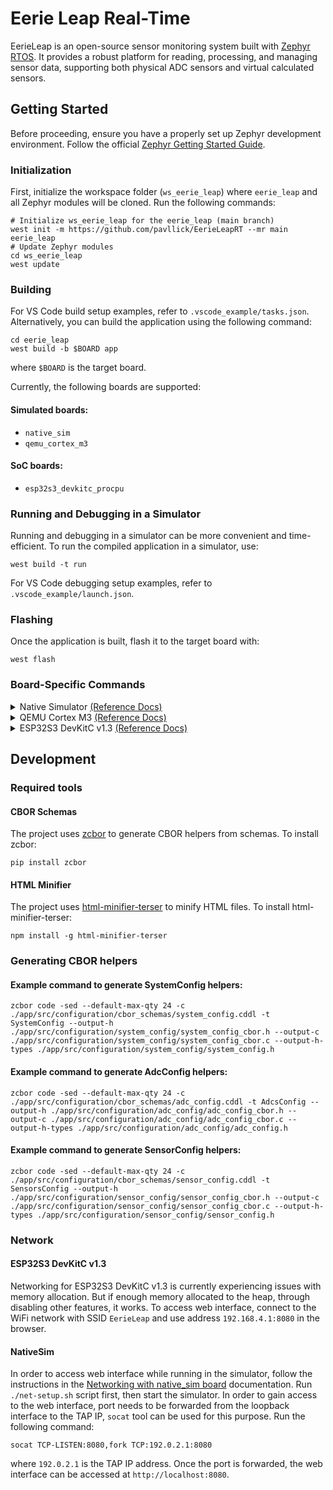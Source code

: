 # Eerie Leap Real-Time

EerieLeap is an open-source sensor monitoring system built with [Zephyr RTOS](https://github.com/zephyrproject-rtos/zephyr). It provides a robust platform for reading, processing, and managing sensor data, supporting both physical ADC sensors and virtual calculated sensors.

## Getting Started

Before proceeding, ensure you have a properly set up Zephyr development environment. Follow the official [Zephyr Getting Started Guide](https://docs.zephyrproject.org/latest/getting_started/index.html).

### Initialization

First, initialize the workspace folder (`ws_eerie_leap`) where `eerie_leap` and all Zephyr modules will be cloned. Run the following commands:

```shell
# Initialize ws_eerie_leap for the eerie_leap (main branch)
west init -m https://github.com/pavllick/EerieLeapRT --mr main eerie_leap
# Update Zephyr modules
cd ws_eerie_leap
west update
```

### Building

For VS Code build setup examples, refer to `.vscode_example/tasks.json`. Alternatively, you can build the application using the following command:

```shell
cd eerie_leap
west build -b $BOARD app
```

where `$BOARD` is the target board.

Currently, the following boards are supported:

#### Simulated boards:
- `native_sim`
- `qemu_cortex_m3`

#### SoC boards:
- `esp32s3_devkitc_procpu`

### Running and Debugging in a Simulator

Running and debugging in a simulator can be more convenient and time-efficient. To run the compiled application in a simulator, use:

```shell
west build -t run
```

For VS Code debugging setup examples, refer to `.vscode_example/launch.json`.

### Flashing

Once the application is built, flash it to the target board with:

```shell
west flash
```

### Board-Specific Commands

<details>
<summary>
    Native Simulator
    <a href="https://docs.zephyrproject.org/latest/boards/native/native_sim/doc/index.html">(Reference Docs)</a>
</summary>
<br>

**Build:**  
```shell
west build -p auto -b native_sim ./app
```

</details>


<details>
<summary>
    QEMU Cortex M3
    <a href="https://docs.zephyrproject.org/latest/boards/qemu/cortex_m3/doc/index.html">(Reference Docs)</a>
</summary>
<br>

**Build:**  
```shell
west build -p auto -b qemu_cortex_m3 ./app
```

</details>


<details>
<summary>
    ESP32S3 DevKitC v1.3
    <a href="https://docs.zephyrproject.org/latest/boards/espressif/esp32s3_devkitc/doc/index.html">(Reference Docs)</a>
</summary>
<br>

**Build with Bootloader:**  
```shell
west build -p auto -b esp32s3_devkitc/esp32s3/procpu --sysbuild ./app
```

**Simple Build:**  
```shell
west build -p auto -b esp32s3_devkitc/esp32s3/procpu ./app
```

**Serial Monitor:**  
```shell
west espressif monitor
```

</details>

## Development

### Required tools

#### CBOR Schemas

The project uses [zcbor](https://github.com/NordicSemiconductor/zcbor) to generate CBOR helpers from schemas. To install zcbor:

```shell
pip install zcbor
```

#### HTML Minifier

The project uses [html-minifier-terser](https://github.com/terser/html-minifier-terser) to minify HTML files. To install html-minifier-terser:

```shell
npm install -g html-minifier-terser
```

### Generating CBOR helpers

#### Example command to generate SystemConfig helpers:

```shell
zcbor code -sed --default-max-qty 24 -c ./app/src/configuration/cbor_schemas/system_config.cddl -t SystemConfig --output-h ./app/src/configuration/system_config/system_config_cbor.h --output-c ./app/src/configuration/system_config/system_config_cbor.c --output-h-types ./app/src/configuration/system_config/system_config.h
```

#### Example command to generate AdcConfig helpers:

```shell
zcbor code -sed --default-max-qty 24 -c ./app/src/configuration/cbor_schemas/adc_config.cddl -t AdcsConfig --output-h ./app/src/configuration/adc_config/adc_config_cbor.h --output-c ./app/src/configuration/adc_config/adc_config_cbor.c --output-h-types ./app/src/configuration/adc_config/adc_config.h
```

#### Example command to generate SensorConfig helpers:

```shell
zcbor code -sed --default-max-qty 24 -c ./app/src/configuration/cbor_schemas/sensor_config.cddl -t SensorsConfig --output-h ./app/src/configuration/sensor_config/sensor_config_cbor.h --output-c ./app/src/configuration/sensor_config/sensor_config_cbor.c --output-h-types ./app/src/configuration/sensor_config/sensor_config.h
```

### Network

#### ESP32S3 DevKitC v1.3

Networking for ESP32S3 DevKitC v1.3 is currently experiencing issues with memory allocation. But if enough memory allocated to the heap, through disabling other features, it works. To access web interface, connect to the WiFi network with SSID `EerieLeap` and use address `192.168.4.1:8080` in the browser.

#### NativeSim

In order to access web interface while running in the simulator, follow the instructions in the [Networking with native_sim board](https://docs.zephyrproject.org/latest/connectivity/networking/native_sim_setup.html) documentation. Run `./net-setup.sh` script first, then start the simulator. In order to gain access to the web interface, port needs to be forwarded from the loopback interface to the TAP IP, `socat` tool can be used for this purpose. Run the following command:

```shell
socat TCP-LISTEN:8080,fork TCP:192.0.2.1:8080
```

where `192.0.2.1` is the TAP IP address.
Once the port is forwarded, the web interface can be accessed at `http://localhost:8080`.
